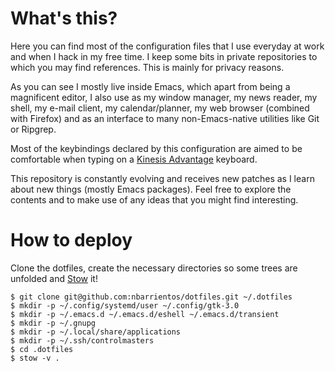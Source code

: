 # What's this?

Here you can find most of the configuration files that I use everyday
at work and when I hack in my free time. I keep some bits in private
repositories to which you may find references. This is mainly for
privacy reasons.

As you can see I mostly live inside Emacs, which apart from being a
magnificent editor, I also use as my window manager, my news reader,
my shell, my e-mail client, my calendar/planner, my web browser
(combined with Firefox) and as an interface to many non-Emacs-native
utilities like Git or Ripgrep.

Most of the keybindings declared by this configuration are aimed to be
comfortable when typing on a [Kinesis
Advantage](https://kinesis-ergo.com/products/#advantage2) keyboard.

This repository is constantly evolving and receives new patches as I
learn about new things (mostly Emacs packages). Feel free to explore
the contents and to make use of any ideas that you might find
interesting.

# How to deploy

Clone the dotfiles, create the necessary directories so some trees are
unfolded and
[Stow](https://www.gnu.org/software/stow/manual/stow.html) it!

``` 1c-enterprise
$ git clone git@github.com:nbarrientos/dotfiles.git ~/.dotfiles
$ mkdir -p ~/.config/systemd/user ~/.config/gtk-3.0
$ mkdir -p ~/.emacs.d ~/.emacs.d/eshell ~/.emacs.d/transient
$ mkdir -p ~/.gnupg
$ mkdir -p ~/.local/share/applications
$ mkdir -p ~/.ssh/controlmasters
$ cd .dotfiles
$ stow -v .
```
